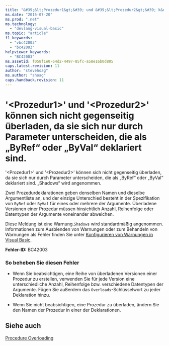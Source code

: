```yaml
---
title: "&#39;&lt;Prozedur1&gt;&#39; und &#39;&lt;Prozedur2&gt;&#39; k&#246;nnen sich nicht gegenseitig &#252;berladen, da sie sich nur durch Parameter unterscheiden, die als „ByRef“ oder „ByVal“ deklariert sind. | Microsoft Docs"
ms.date: "2015-07-20"
ms.prod: ".net"
ms.technology: 
  - "devlang-visual-basic"
ms.topic: "article"
f1_keywords: 
  - "vbc42003"
  - "bc42003"
helpviewer_keywords: 
  - "BC42003"
ms.assetid: f058f1e0-64d2-4497-85fc-a58e16b0d805
caps.latest.revision: 11
author: "stevehoag"
ms.author: "shoag"
caps.handback.revision: 11
---
```

# &#39;&lt;Prozedur1&gt;&#39; und &#39;&lt;Prozedur2&gt;&#39; k&#246;nnen sich nicht gegenseitig &#252;berladen, da sie sich nur durch Parameter unterscheiden, die als „ByRef“ oder „ByVal“ deklariert sind.
'\<Prozedur1\>' und '\<Prozedur2\>' können sich nicht gegenseitig überladen, da sie sich nur durch Parameter unterscheiden, die als „ByRef“ oder „ByVal“ deklariert sind. „Shadows“ wird angenommen.  
  
 Zwei Prozedurdeklarationen geben denselben Namen und dieselbe Argumentliste an, und der einzige Unterschied besteht in der Spezifikation von `ByRef` oder `ByVal` für eines oder mehrere der Argumente. Überladene Versionen einer Prozedur müssen hinsichtlich Anzahl, Reihenfolge oder Datentypen der Argumente voneinander abweichen.  
  
 Diese Meldung ist eine Warnung.`Shadows` wird standardmäßig angenommen. Informationen zum Ausblenden von Warnungen oder zum Behandeln von Warnungen als Fehler finden Sie unter [Konfigurieren von Warnungen in Visual Basic](/visual-studio/ide/configuring-warnings-in-visual-basic).  
  
 **Fehler\-ID:** BC42003  
  
### So beheben Sie diesen Fehler  
  
-   Wenn Sie beabsichtigen, eine Reihe von überladenen Versionen einer Prozedur zu erstellen, verwenden Sie für jede Version eine unterschiedliche Anzahl, Reihenfolge bzw. verschiedene Datentypen der Argumente. Fügen Sie außerdem das `Overloads`\-Schlüsselwort zu jeder Deklaration hinzu.  
  
-   Wenn Sie nicht beabsichtigen, eine Prozedur zu überladen, ändern Sie den Namen der Prozedur in einer der Deklarationen.  
  
## Siehe auch  
 [Procedure Overloading](../../visual-basic/programming-guide/language-features/procedures/procedure-overloading.md)